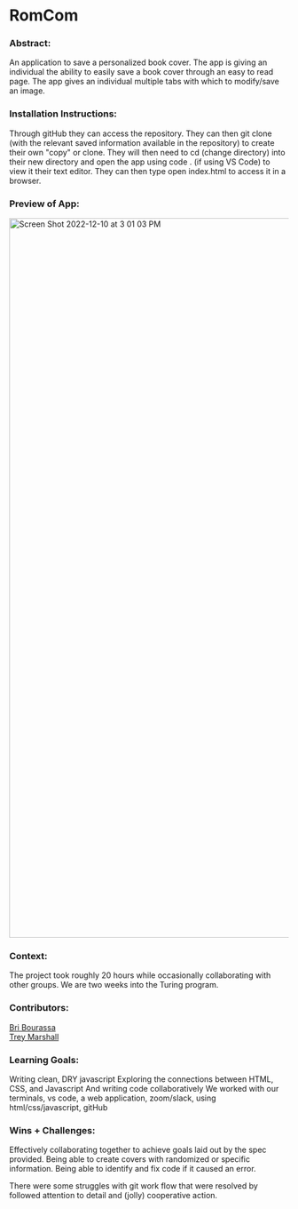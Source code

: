 # RomCom  

### Abstract:
[//]: <> (Briefly describe what you built and its features. What problem is the app solving? How does this application solve that problem?)
An application to save a personalized book cover. The app is giving an individual the ability to easily save a book cover through an easy to read page. The app gives an individual multiple tabs with which to modify/save an image.

### Installation Instructions:
[//]: <> (What steps does a person have to take to get your app cloned down and running?)
Through gitHub they can access the repository. They can then git clone (with the relevant saved information available in the repository) to create their own "copy" or clone. They will then need to cd (change directory) into their new directory and open the app using code . (if using VS Code) to view it their text editor. They can then type open index.html to access it in a browser.

### Preview of App:
[//]: <> (Provide ONE gif or screenshot of your application - choose the "coolest" piece of functionality to show off.)

<img width="1295" alt="Screen Shot 2022-12-10 at 3 01 03 PM" src="https://user-images.githubusercontent.com/111149043/206877170-d4710e83-f2cf-46b0-aecc-668a10c930f7.png">

### Context:
[//]: <> (Give some context for the project here. How long did you have to work on it? How far into the Turing program are you?) 
The project took roughly 20 hours while occasionally collaborating with other groups. We are two weeks into the Turing program.

### Contributors:
[//]: <> (Who worked on this application? Link to their GitHubs.)
[Bri Bourassa](https://github.com/BriBourassa)\
[Trey Marshall](https://github.com/tdmburr)

### Learning Goals:
[//]: <> (What were the learning goals of this project? What tech did you work with?)
Writing clean, DRY javascript
Exploring the connections between HTML, CSS, and Javascript
And writing code collaboratively
We worked with our terminals, vs code, a web application, zoom/slack, using html/css/javascript, gitHub

### Wins + Challenges:
[//]: <> (What are 2-3 wins you have from this project? What were some challenges you faced - and how did you get over them?)
Effectively collaborating together to achieve goals laid out by the spec provided.
Being able to create covers with randomized or specific information. 
Being able to identify and fix code if it caused an error.

There were some struggles with git work flow that were resolved by followed attention to detail and (jolly) cooperative action.
